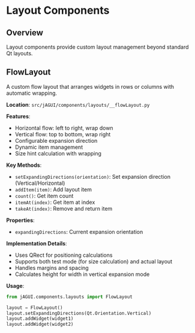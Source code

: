 # Layout Components

## Overview

Layout components provide custom layout management beyond standard Qt layouts.

## FlowLayout

A custom flow layout that arranges widgets in rows or columns with automatic wrapping.

**Location**: `src/jAGUI/components/layouts/__flowLayout.py`

**Features**:
- Horizontal flow: left to right, wrap down
- Vertical flow: top to bottom, wrap right
- Configurable expansion direction
- Dynamic item management
- Size hint calculation with wrapping

**Key Methods**:
- `setExpandingDirections(orientation)`: Set expansion direction (Vertical/Horizontal)
- `addItem(item)`: Add layout item
- `count()`: Get item count
- `itemAt(index)`: Get item at index
- `takeAt(index)`: Remove and return item

**Properties**:
- `expandingDirections`: Current expansion orientation

**Implementation Details**:
- Uses QRect for positioning calculations
- Supports both test mode (for size calculation) and actual layout
- Handles margins and spacing
- Calculates height for width in vertical expansion mode

**Usage**:
```python
from jAGUI.components.layouts import FlowLayout

layout = FlowLayout()
layout.setExpandingDirections(Qt.Orientation.Vertical)
layout.addWidget(widget1)
layout.addWidget(widget2)
